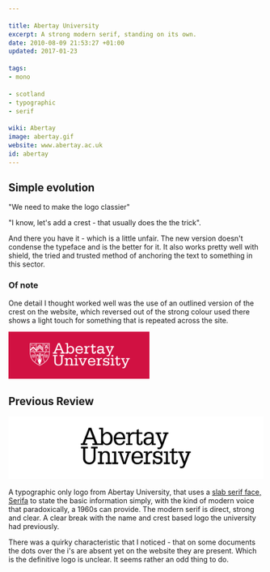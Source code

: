 ```yaml
---

title: Abertay University
excerpt: A strong modern serif, standing on its own.
date: 2010-08-09 21:53:27 +01:00
updated: 2017-01-23

tags:
- mono

- scotland
- typographic
- serif

wiki: Abertay
image: abertay.gif
website: www.abertay.ac.uk
id: abertay
---
```


## Simple evolution

"We need to make the logo classier"

"I know, let's add a crest - that usually does the the trick".

And there you have it - which is a little unfair. The new version doesn't condense the typeface and is the better for it. It also works pretty well with shield, the tried and trusted method of anchoring the text to something in this sector.

### Of note

One detail I thought worked well was the use of an outlined version of the crest on the website, which reversed out of the strong colour used there shows a light touch for something that is repeated across the site.

![](/images/logospotter/abertay-on-red.gif)


## Previous Review

![](/images/logospotter/abertay-old.gif)

A typographic only logo from Abertay University, that uses a [slab serif face, Serifa](http://typedia.com/explore/typeface/serifa/) to state the basic information simply, with the kind of modern voice that paradoxically, a 1960s can provide. The modern serif is direct, strong and clear. A clear break with the name and crest based logo the university had previously.

There was a quirky characteristic that I noticed - that on some documents the dots over the i's are absent yet on the website they are present. Which is the definitive logo is unclear. It seems rather an odd thing to do.

